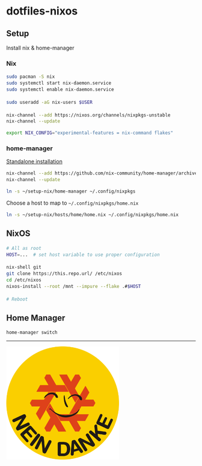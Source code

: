 # dotfiles-nixos

## Setup

Install nix & home-manager

### Nix

```bash
sudo pacman -S nix
sudo systemctl start nix-daemon.service
sudo systemctl enable nix-daemon.service

sudo useradd -aG nix-users $USER

nix-channel --add https://nixos.org/channels/nixpkgs-unstable
nix-channel --update
```

```bash
export NIX_CONFIG="experimental-features = nix-command flakes"
```

### home-manager

[Standalone installation](https://nix-community.github.io/home-manager/index.html#sec-install-standalone)

```bash
nix-channel --add https://github.com/nix-community/home-manager/archive/master.tar.gz home-manager
nix-channel --update
```

```bash
ln -s ~/setup-nix/home-manager ~/.config/nixpkgs
```

Choose a host to map to `~/.config/nixpkgs/home.nix`

```bash
ln -s ~/setup-nix/hosts/home/home.nix ~/.config/nixpkgs/home.nix
```

## NixOS

```bash
# All as root
HOST=...  # set host variable to use proper configuration

nix-shell git
git clone https://this.repo.url/ /etc/nixos
cd /etc/nixos
nixos-install --root /mnt --impure --flake .#$HOST

# Reboot
```

## Home Manager

```bash
home-manager switch
```

---

<img src="./docs/ansible-nein-danke.svg" alt="drawing" width="300"/>
